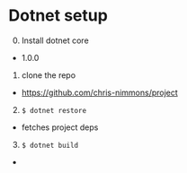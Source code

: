 # Dotnet setup

0. Install dotnet core
  + 1.0.0
1. clone the repo
  + https://github.com/chris-nimmons/project
2. `$ dotnet restore`
  + fetches project deps
3. `$ dotnet build`
  + 